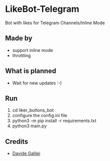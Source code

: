 # LikeBot-Telegram
 Bot with likes for Telegram Channels/Inline Mode
## Made by
- support inline mode
- throttling

## What is planned
- Wait for new updates :-)

## Run
1. cd liker_buttons_bot
2. configure the config.ini file
3. python3 -m pip install -r requirements.txt
4. python3 main.py

## Credits
- <a  href='https://github.com/DavideGalilei'>Davide Galilei</a>